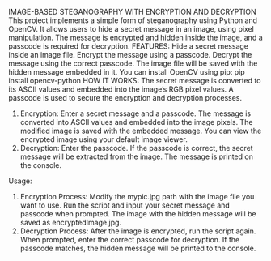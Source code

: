 IMAGE-BASED STEGANOGRAPHY WITH ENCRYPTION AND DECRYPTION
This project implements a simple form of steganography using Python and OpenCV. It allows users to hide a secret message in an image, using pixel manipulation. The message is encrypted and hidden inside the image, and a passcode is required for decryption.
FEATURES:
Hide a secret message inside an image file.
Encrypt the message using a passcode.
Decrypt the message using the correct passcode.
The image file will be saved with the hidden message embedded in it.
You can install OpenCV using pip:
                    pip install opencv-python
HOW IT WORKS:
The secret message is converted to its ASCII values and embedded into the image’s RGB pixel values. A passcode is used to secure the encryption and decryption processes.

1. Encryption:
Enter a secret message and a passcode.
The message is converted into ASCII values and embedded into the image pixels.
The modified image is saved with the embedded message.
You can view the encrypted image using your default image viewer.
 2. Decryption:
Enter the passcode.
If the passcode is correct, the secret message will be extracted from the image.
The message is printed on the console.

Usage:
1. Encryption Process:
Modify the mypic.jpg path with the image file you want to use.
Run the script and input your secret message and passcode when prompted.
The image with the hidden message will be saved as encryptedImage.jpg.
2. Decryption Process:
After the image is encrypted, run the script again.
When prompted, enter the correct passcode for decryption.
If the passcode matches, the hidden message will be printed to the console.
